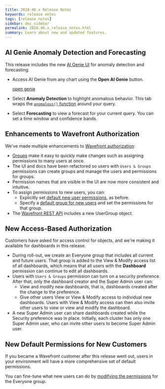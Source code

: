 ```yaml
---
title: 2018-46.x Release Notes
keywords: release notes
tags: [release notes]
sidebar: doc_sidebar
permalink: 2018.46.x_release_notes.html
summary: Learn about new and updated features.
---
```


## AI Genie Anomaly Detection and Forecasting

This release includes the new [AI Genie UI](ai_genie.html) for anomaly detection and forecasting.
* Access AI Genie from any chart using the **Open AI Genie** button.

  [open genie](images/open_ai_genie.png)
* Select **Anomaly Detection** to highlight anomalous behavior. This tab wraps the [`anomalous()` function](ts_anomalous.html) around your query.
* Select **Forecasting** to view a forecast for your current query. You can set a time window and confidence bands.

## Enhancements to Wavefront Authorization

We've made multiple enhancements to [Wavefront authorization](authorization.html):
* [Groups](users_groups.html) make it easy to quickly make changes such as assigning permissions to many users at once.
* The UI and docs have been refactored so users with `Users & Groups` permissions can create groups and manage the users and permissions for groups.
* Permission names that are visible in the UI are now more consistent and intuitive.
* To assign permissions to new users, you can:
  - Explicitly set [default new user permissions](users_groups.html#setting-default-permissions-for-new-users), as before.
  - Specify a [default group for new users](users_groups.html#setting-the-default-group-for-new-users) and set the permissions for that group.
* The [Wavefront REST API](wavefront_api.html) includes a new UserGroup object.

## New Access-Based Authorization

Customers have asked for access control for objects, and we're making it available for dashboards in this release.
* During roll-out, we create an Everyone group that includes all current and future users. That group is added to the View & Modify access list of all dashboards, which means that all users with the **Dashboard**  permission can continue to edit all dashboards.
* Users with `Users & Groups` permission can turn on a security preference. After that, only the dashboard creator and the Super Admin user can:
  - View and modify new dashboards, that is, dashboards created after the change to the preference.
  - Give other users View or View & Modify access to individual new dashboards.
  Users with View & Modify access can then also invite other users to view or view and modify the dashboard.
* A new Super Admin user can share dashboards created while the Security preference was in place. Initially, each cluster has only one Super Admin user, who can invite other users to become Super Admin user.

## New Default Permissions for New Customers

If you became a Wavefront customer after this release went out, users in your environment will have a more comprehensive set of default permissions.

You can fine-tune what new users can do by [modifying the permissions](permissions.html#granting-and-revoking-permissions-for-groups) for the Everyone group. 
